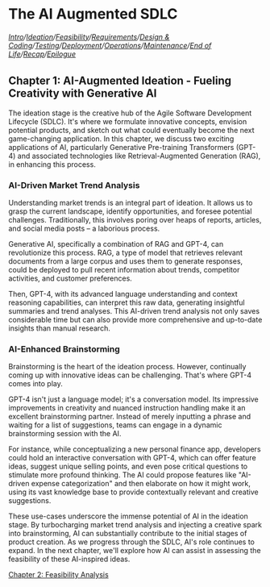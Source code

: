 # The AI Augmented SDLC

###### [Intro](index.md)/[Ideation](Chapter1.md)/[Feasibility](Chapter2.md)/[Requirements](Chapter3.md)/[Design & Coding](Chapter4.md)/[Testing](Chapter5.md)/[Deployment](Chapter6.md)/[Operations](Chapter7.md)/[Maintenance](Chapter8.md)/[End of Life](Chapter9.md)/[Recap](Chapter10.md)/[Epilogue](Epilogue.md)

## Chapter 1: AI-Augmented Ideation - Fueling Creativity with Generative AI

The ideation stage is the creative hub of the Agile Software Development Lifecycle (SDLC). It's where we formulate innovative concepts, envision potential products, and sketch out what could eventually become the next game-changing application. In this chapter, we discuss two exciting applications of AI, particularly Generative Pre-training Transformers (GPT-4) and associated technologies like Retrieval-Augmented Generation (RAG), in enhancing this process.

### AI-Driven Market Trend Analysis

Understanding market trends is an integral part of ideation. It allows us to grasp the current landscape, identify opportunities, and foresee potential challenges. Traditionally, this involves poring over heaps of reports, articles, and social media posts – a laborious process.

Generative AI, specifically a combination of RAG and GPT-4, can revolutionize this process. RAG, a type of model that retrieves relevant documents from a large corpus and uses them to generate responses, could be deployed to pull recent information about trends, competitor activities, and customer preferences. 

Then, GPT-4, with its advanced language understanding and context reasoning capabilities, can interpret this raw data, generating insightful summaries and trend analyses. This AI-driven trend analysis not only saves considerable time but can also provide more comprehensive and up-to-date insights than manual research.

### AI-Enhanced Brainstorming

Brainstorming is the heart of the ideation process. However, continually coming up with innovative ideas can be challenging. That's where GPT-4 comes into play. 

GPT-4 isn't just a language model; it's a conversation model. Its impressive improvements in creativity and nuanced instruction handling make it an excellent brainstorming partner. Instead of merely inputting a phrase and waiting for a list of suggestions, teams can engage in a dynamic brainstorming session with the AI.

For instance, while conceptualizing a new personal finance app, developers could hold an interactive conversation with GPT-4, which can offer feature ideas, suggest unique selling points, and even pose critical questions to stimulate more profound thinking. The AI could propose features like "AI-driven expense categorization" and then elaborate on how it might work, using its vast knowledge base to provide contextually relevant and creative suggestions.

These use-cases underscore the immense potential of AI in the ideation stage. By turbocharging market trend analysis and injecting a creative spark into brainstorming, AI can substantially contribute to the initial stages of product creation. As we progress through the SDLC, AI's role continues to expand. In the next chapter, we'll explore how AI can assist in assessing the feasibility of these AI-inspired ideas.

[Chapter 2: Feasibility Analysis](Chapter2.md)
